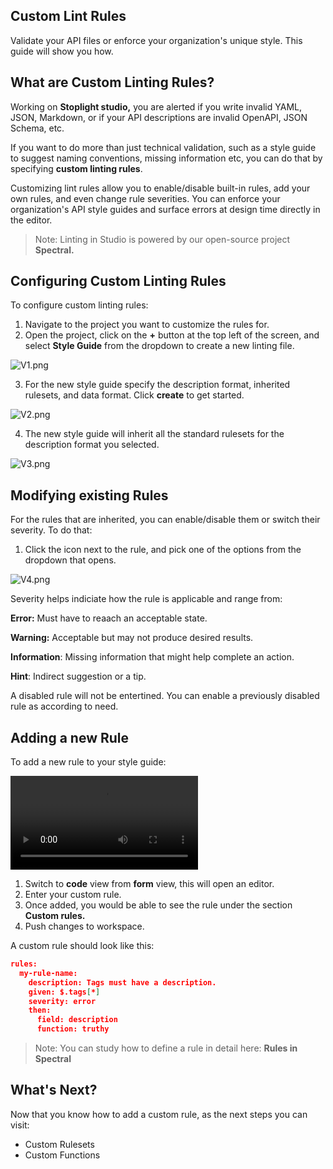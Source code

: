 ## Custom Lint Rules

Validate your API files or enforce your organization's unique style. This guide will show you how. 

## **What are Custom Linting Rules?**

Working on **Stoplight studio,** you are alerted if you write invalid YAML, JSON, Markdown, or if your API descriptions are invalid OpenAPI, JSON Schema, etc. 

If you want to do more than just technical validation, such as a style guide to suggest naming conventions, missing information etc, you can do that by specifying **custom linting rules**. 

Customizing lint rules allow you to enable/disable built-in rules, add your own rules, and even change rule severities. You can enforce your organization's API style guides and surface errors at design time directly in the editor. 

> Note: Linting in Studio is powered by our open-source project **Spectral.**

## Configuring Custom Linting Rules

To configure custom linting rules:

1. Navigate to the project you want to customize the rules for.
2. Open the project, click on the **+** button at the top left of the screen, and select **Style Guide** from the dropdown to create a new linting file.

![V1.png](https://stoplight.io/api/v1/projects/cHJqOjI/images/pM4sbcbU730)


3. For the new style guide specify the description format, inherited rulesets, and data format. Click **create** to get started. 

![V2.png](https://stoplight.io/api/v1/projects/cHJqOjI/images/w78bzXKwrb4)


4. The new style guide will inherit all the standard rulesets for the description format you selected. 

![V3.png](https://stoplight.io/api/v1/projects/cHJqOjI/images/zKXDejioy4A)


## **Modifying existing Rules**

For the rules that are inherited, you can enable/disable them or switch their severity. To do that:

1. Click the icon next to the rule, and pick one of the options from the dropdown that opens. 

![V4.png](https://stoplight.io/api/v1/projects/cHJqOjI/images/ejOQyCcuU5E)


Severity helps indiciate how the rule is applicable and range from:  

**Error:** Must have to reaach an acceptable state. 

**Warning:** Acceptable but may not produce desired results. 

**Information**: Missing information that might help complete an action. 

**Hint**: Indirect suggestion or a tip. 

A disabled rule will not be entertined. You can enable a previously disabled rule as according to need. 

## Adding a new Rule

To add a new rule to your style guide: 

![Video V5](../assets/V5.mov)


1. Switch to **code** view from **form** view, this will open an editor. 
2. Enter your custom rule. 
3. Once added, you would be able to see the rule under the section **Custom rules.** 
4. Push changes to workspace. 

A custom rule should look like this: 

```json
rules:
  my-rule-name:
    description: Tags must have a description.
    given: $.tags[*]
    severity: error
    then:
      field: description
      function: truthy
```

>Note: You can study how to define a rule in detail here: **Rules in Spectral** 

## **What's Next?**

Now that you know how to add a custom rule, as the next steps you can visit: 

- Custom Rulesets
- Custom Functions